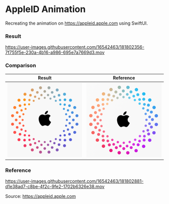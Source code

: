 # AppleID Animation

Recreating the animation on https://appleid.apple.com using SwiftUI.

### Result

https://user-images.githubusercontent.com/16542463/181802356-7f755f5e-230a-4b16-a986-695e7a7669d3.mov

### Comparison

Result | Reference
--|--
<img src="assets/output.png" width="250"> | <img src="assets/source.png" width="250">

### Reference

https://user-images.githubusercontent.com/16542463/181802881-d1e38ad7-c8be-4f2c-9fe2-1702b6326e38.mov

Source: https://appleid.apple.com
